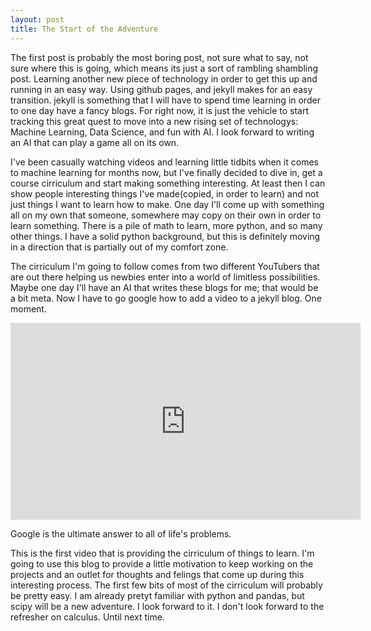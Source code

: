 ```yaml
---
layout: post
title: The Start of the Adventure
---
```


The first post is probably the most boring post, not sure what to say, not sure where this is going, which means its just a sort of rambling shambling post.  Learning another new piece of technology in order to get this up and running in an easy way.  Using github pages, and jekyll makes for an easy transition.  jekyll is something that I will have to spend time learning in order to one day have a fancy blogs.  For right now, it is just the vehicle to start tracking this great quest to move into a new rising set of technologys: Machine Learning, Data Science, and fun with AI.  I look forward to writing an AI that can play a game all on its own.

I've been casually watching videos and learning little tidbits when it comes to machine learning for months now, but I've finally decided to dive in, get a course cirriculum and start making something interesting.  At least then I can show people interesting things I've made(copied, in order to learn) and not just things I want to learn how to make.  One day I'll come up with something all on my own that someone, somewhere may copy on their own in order to learn something.  There is a pile of math to learn, more python, and so many other things.  I have a solid python background, but this is definitely moving in a direction that is partially out of my comfort zone. 

The cirriculum I'm going to follow comes from two different YouTubers that are out there helping us newbies enter into a world of limitless possibilities.  Maybe one day I'll have an AI that writes these blogs for me; that would be a bit meta.  Now I have to go google how to add a video to a jekyll blog.  One moment.

<iframe width="560" height="315" src="https://www.youtube.com/embed/eTxyviU0Ddo" frameborder="0" allow="accelerometer; autoplay; encrypted-media; gyroscope; picture-in-picture" allowfullscreen></iframe>

Google is the ultimate answer to all of life's problems.  

This is the first video that is providing the cirriculum of things to learn.  I'm going to use this blog to provide a little motivation to keep working on the projects and an outlet for thoughts and felings that come up during this interesting process.  The first few bits of most of the cirriculum will probably be pretty easy.  I am already pretyt familiar with python and pandas, but scipy will be a new adventure.  I look forward to it.  I don't look forward to the refresher on calculus.  Until next time.